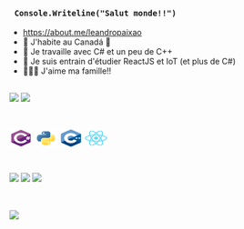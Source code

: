 ### ``` Console.Writeline("Salut monde!!")```

- https://about.me/leandropaixao
- 🍁 J'habite au Canadá 🍁
- 🔭 Je travaille avec C# et un peu de C++
- 🌱 Je suis entrain d'étudier ReactJS et IoT (et plus de C#)
- 👨‍👩‍👧 J'aime ma famille!!

##

<div>
  <img height="160em" src="https://github-readme-stats.vercel.app/api?username=leandropaixao&show_icons=true&theme=tokyonight" />
  <img height="160em" src="https://github-readme-stats.vercel.app/api/top-langs/?username=leandropaixao&layout=compact&langs_count=20&theme=tokyonight&hide=javascript,html,css,scss,mako,less" />
</div>
  
  ##
  
<div style="display: inline_block"><br>
  <img align="center" alt="Leandro-csharp" height="30" width="40" src="https://raw.githubusercontent.com/devicons/devicon/master/icons/csharp/csharp-original.svg" />
  <img align="center" alt="Leandro-python" height="30" width="40" src="https://raw.githubusercontent.com/devicons/devicon/master/icons/python/python-original.svg" />
  <img align="center" alt="Leandro-cplusplus" height="30" width="40" src="https://raw.githubusercontent.com/devicons/devicon/master/icons/cplusplus/cplusplus-original.svg" />  
  <img align="center" alt="Leandro-react" height="30" width="40" src="https://raw.githubusercontent.com/devicons/devicon/master/icons/react/react-original.svg" />
  <!--
  <img align="center" alt="Leandro-html5" height="30" width="40" src="https://raw.githubusercontent.com/devicons/devicon/master/icons/html5/html5-original.svg" />
  <img align="center" alt="Leandro-css3" height="30" width="40" src="https://raw.githubusercontent.com/devicons/devicon/master/icons/css3/css3-original.svg" />
  <img align="center" alt="Leandro-js" height="30" width="40" src="https://raw.githubusercontent.com/devicons/devicon/master/icons/javascript/javascript-plain.svg" />
  -->
</div>
  
##
<div style="display: inline_block"><br>
 <a href="mailto:leandro.tec.inf@gmail.com"><img src="https://img.shields.io/badge/Gmail-D14836?style=for-the-badge&logo=gmail&logoColor=white"></a>
 <a href="https://www.linkedin.com/in/leandropaixao/"><img src="https://img.shields.io/badge/LinkedIn-0077B5?style=for-the-badge&logo=linkedin&logoColor=white"></a> 
 <a href="https://twitter.com/leandropaixao"><img src="https://img.shields.io/badge/Twitter-1DA1F2?style=for-the-badge&logo=twitter&logoColor=white"></a>
</div>
  
##
<div style="display: inline_block"><br>  
  <img src="https://img.shields.io/badge/Apple-Mac_Mini_M1_2022-999999?style=for-the-badge&logo=apple&logoColor=white" />
</div>

